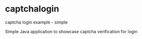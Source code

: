 # captchalogin
captcha login example - simple

Simple Java application to showcase captcha verification for login
